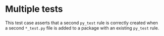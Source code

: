 # Multiple tests

This test case asserts that a second `py_test` rule is correctly created when a second `*_test.py` file is added to a package with an existing `py_test` rule.
